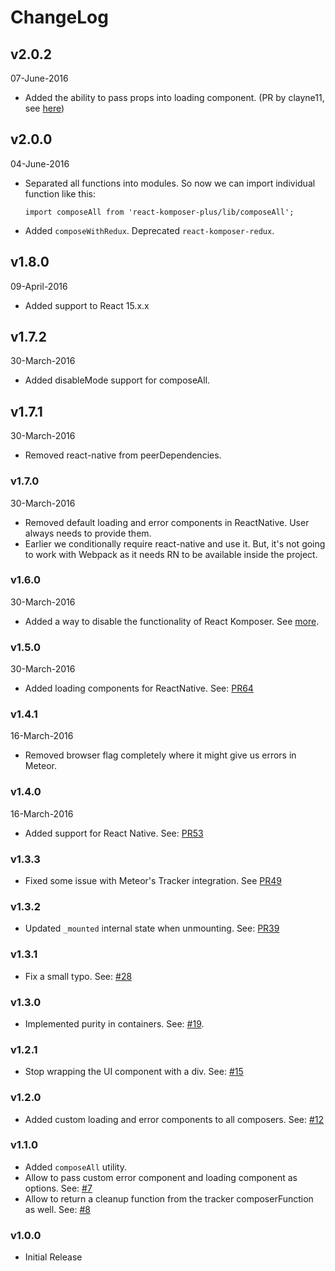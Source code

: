 # ChangeLog

## v2.0.2
07-June-2016

* Added the ability to pass props into loading component. (PR by clayne11, see [here](https://github.com/kadirahq/react-komposer/pull/47))

## v2.0.0
04-June-2016

* Separated all functions into modules. So now we can import individual function like this:
  ```
  import composeAll from 'react-komposer-plus/lib/composeAll';
  ```
* Added `composeWithRedux`. Deprecated `react-komposer-redux`.

## v1.8.0
09-April-2016

* Added support to React 15.x.x

## v1.7.2
30-March-2016

* Added disableMode support for composeAll.

## v1.7.1
30-March-2016

* Removed react-native from peerDependencies.

### v1.7.0
30-March-2016

* Removed default loading and error components in ReactNative. User always needs to provide them.
* Earlier we conditionally require react-native and use it. But, it's not going to work with Webpack as it needs RN to be available inside the project.

### v1.6.0
30-March-2016

* Added a way to disable the functionality of React Komposer. See [more](https://github.com/kadirahq/react-komposer#disable-functionality).

### v1.5.0
30-March-2016

* Added loading components for ReactNative. See: [PR64](https://github.com/kadirahq/react-komposer/pull/64)

### v1.4.1
16-March-2016

* Removed browser flag completely where it might give us errors in Meteor.

### v1.4.0
16-March-2016

* Added support for React Native. See: [PR53](https://github.com/kadirahq/react-komposer/pull/53)

### v1.3.3

* Fixed some issue with Meteor's Tracker integration. See [PR49](https://github.com/kadirahq/react-komposer/pull/49)

### v1.3.2

* Updated `_mounted` internal state when unmounting. See: [PR39](https://github.com/kadirahq/react-komposer/pull/39)

### v1.3.1
* Fix a small typo. See: [#28](https://github.com/kadirahq/react-komposer/pull/28)

### v1.3.0
* Implemented purity in containers. See: [#19](https://github.com/kadirahq/react-komposer/issues/19).

### v1.2.1

* Stop wrapping the UI component with a div. See: [#15](https://github.com/kadirahq/react-komposer/issues/15)

### v1.2.0

* Added custom loading and error components to all composers. See: [#12](https://github.com/kadirahq/react-komposer/pull/12)

### v1.1.0

* Added `composeAll` utility.
* Allow to pass custom error component and loading component as options. See: [#7](https://github.com/kadirahq/react-komposer/issues/7)
* Allow to return a cleanup function from the tracker composerFunction as well. See: [#8](https://github.com/kadirahq/react-komposer/issues/8)

### v1.0.0

* Initial Release
